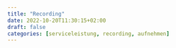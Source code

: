 ```yaml
---
title: "Recording"
date: 2022-10-20T11:30:15+02:00
draft: false
categories: [serviceleistung, recording, aufnehmen]
---
```


